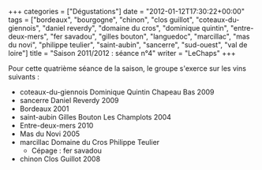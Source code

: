 +++
categories = ["Dégustations"]
date = "2012-01-12T17:30:22+00:00"
tags = ["bordeaux", "bourgogne", "chinon", "clos guillot", "coteaux-du-giennois", "daniel reverdy", "domaine du cros", "dominique quintin", "entre-deux-mers", "fer savadou", "gilles bouton", "languedoc", "marcillac", "mas du novi", "philippe teulier", "saint-aubin", "sancerre", "sud-ouest", "val de loire"] 
title = "Saison 2011/2012 : séance n°4"
writer = "LeChaps"
+++

Pour cette quatrième séance de la saison, le groupe s'exerce sur les vins suivants :

* coteaux-du-giennois Dominique Quintin Chapeau Bas 2009
* sancerre Daniel Reverdy 2009
* Bordeaux 2001
* saint-aubin Gilles Bouton Les Champlots 2004
* Entre-deux-mers 2010
* Mas du Novi 2005 <i class="fa fa-plus-circle"></i>
* marcillac Domaine du Cros Philippe Teulier
  * Cépage : fer savadou
* chinon Clos Guillot 2008
